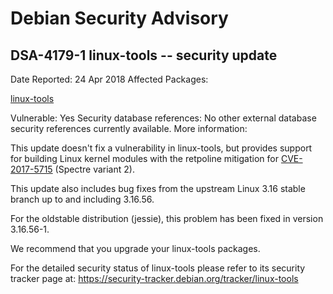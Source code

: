 
Debian Security Advisory
========================


DSA-4179-1 linux-tools -- security update
-----------------------------------------



Date Reported:
24 Apr 2018
Affected Packages:

[linux-tools](https://packages.debian.org/src:linux-tools)

Vulnerable:
Yes
Security database references:
No other external database security references currently available.
More information:

This update doesn't fix a vulnerability in linux-tools, but provides
support for building Linux kernel modules with the retpoline
mitigation for [CVE-2017-5715](https://security-tracker.debian.org/tracker/CVE-2017-5715) (Spectre variant 2).


This update also includes bug fixes from the upstream Linux 3.16 stable
branch up to and including 3.16.56.


For the oldstable distribution (jessie), this problem has been fixed
in version 3.16.56-1.


We recommend that you upgrade your linux-tools packages.


For the detailed security status of linux-tools please refer to its
security tracker page at:
<https://security-tracker.debian.org/tracker/linux-tools>





